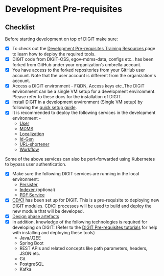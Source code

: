 # Development Pre-requisites

## Checklist

Before starting development on top of DIGIT make sure:&#x20;

* [x] To check out the [Development Pre-requisites Training Resources ](../../pre-requisites-training-resources.md#backend-pre-requisites-tutorials)page to learn how to deploy the required tools.
* [x] DIGIT code from DIGIT-OSS, egov-mdms-data, configs etc.. has been forked from GitHub under your organization’s umbrella account.&#x20;
* [x] You have access to the forked repositories from your GitHub user account. Note that the user account is different from the organization's account.&#x20;
* [x] Access a DIGIT environment - FQDN, Access keys etc..The DIGIT environment can be a single VM setup for a development environment. Please refer to these docs for the installation of DIGIT.&#x20;
* [x] Install DIGIT in a development environment (Single VM setup) by following the [quick setup guide](https://core.digit.org/guides/installation-guide/quick-setup).&#x20;
* [x] It is recommended to deploy the following services in the development environment -
  * [User](../../../../platform/core-services/user-services.md)
  * [MDMS](../../../../platform/core-services/mdms-master-data-management-service/)
  * [Localization](../../../../platform/core-services/location-services.md)
  * [Id-Gen](../../../../platform/core-services/id-generation-service.md)
  * [URL-shortener](../../../../platform/core-services/url-shortening-service.md)
  * [Workflow](../../../../platform/core-services/workflow-service/)

Some of the above services can also be port-forwarded using Kubernetes to bypass user authentication.

* [x] Make sure the following DIGIT services are running in the local environment:
  * [Persister](../../../../platform/core-services/persister-service/)
  * [Indexer ](../../../../platform/core-services/indexer-service/)(optional)
  * [PDF Service](../../../../platform/core-services/pdf-generation-service.md)
* [x] [CD/CI](../../../../reference/setup-basics/deployment-key-concepts/ci-cd.md) has been set up for DIGIT. This is a pre-requisite to deploying new DIGIT modules. CD/CI processes will be used to build and deploy the new module that will be developed.&#x20;
* [x] [Design phase artefacts](design-inputs/)
* [x] In addition, knowledge of the following technologies is required for developing on DIGIT: (Refer to the [DIGIT Pre-requisites tutorials](development-pre-requisites.md#digit-pre-requisites-tutorials) for help with installing and deploying these tools)
  * Java/J2EE
  * Spring Boot
  * REST APIs and related concepts like path parameters, headers, JSON etc.
  * Git
  * PostgreSQL
  * Kafka
